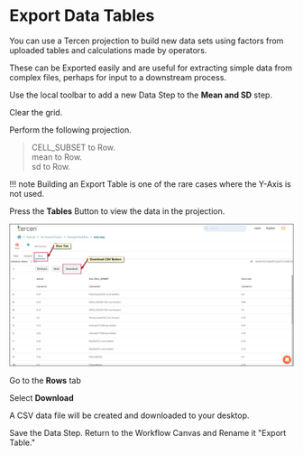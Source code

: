 # Export Data Tables

You can use a Tercen projection to build new data sets using factors from uploaded tables and calculations made by operators.

These can be Exported easily and are useful for extracting simple data from complex files, perhaps for input to a downstream process.

Use the local toolbar to add a new Data Step to the **Mean and SD** step.

Clear the grid.

Perform the following projection.
> CELL_SUBSET to Row.  
> mean to Row.  
> sd to Row.  

!!! note
    Building an Export Table is one of the rare cases where the Y-Axis is not used.

Press the **Tables** Button to view the data in the projection.

![Screenshot](img/starter_guide_export_1.jpg)

Go to the **Rows** tab

Select **Download**

A CSV data file will be created and downloaded to your desktop.

Save the Data Step. Return to the Workflow Canvas and Rename it "Export Table."
